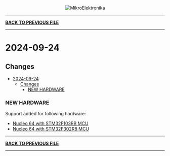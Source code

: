 <p align="center">
  <img src="http://www.mikroe.com/img/designs/beta/logo_small.png?raw=true" alt="MikroElektronika"/>
</p>

---

**[BACK TO PREVIOUS FILE](../changelog.md)**

---

# 2024-09-24

## Changes

+ [2024-09-24](#2024-09-24)
  + [Changes](#changes)
    + [NEW HARDWARE](#new-hardware)

### NEW HARDWARE

Support added for following hardware:

+ [Nucleo 64 with STM32F103RB MCU](https://www.st.com/content/st_com/en/products/evaluation-tools/product-evaluation-tools/mcu-mpu-eval-tools/stm32-mcu-mpu-eval-tools/stm32-nucleo-boards/nucleo-f103rb.html)
+ [Nucleo 64 with STM32F302R8 MCU](https://www.st.com/content/st_com/en/products/evaluation-tools/product-evaluation-tools/mcu-mpu-eval-tools/stm32-mcu-mpu-eval-tools/stm32-nucleo-boards/nucleo-f302r8.html)

---

**[BACK TO PREVIOUS FILE](../changelog.md)**

---
